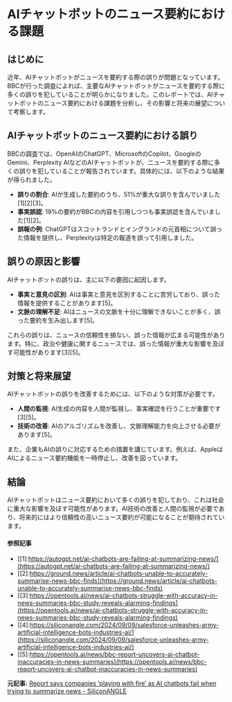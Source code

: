 # AIチャットボットのニュース要約における課題

## はじめに

近年、AIチャットボットがニュースを要約する際の誤りが問題となっています。BBCが行った調査によれば、主要なAIチャットボットがニュースを要約する際に多くの誤りを犯していることが明らかになりました。このレポートでは、AIチャットボットのニュース要約における課題を分析し、その影響と将来の展望について考察します。

## AIチャットボットのニュース要約における誤り

BBCの調査では、OpenAIのChatGPT、MicrosoftのCopilot、GoogleのGemini、Perplexity AIなどのAIチャットボットが、ニュースを要約する際に多くの誤りを犯していることが報告されています。具体的には、以下のような結果が得られました。

- **誤りの割合**: AIが生成した要約のうち、51%が重大な誤りを含んでいました[1][2][3]。
- **事実誤認**: 19%の要約がBBCの内容を引用しつつも事実誤認を含んでいました[1][2]。
- **誤報の例**: ChatGPTはスコットランドとイングランドの元首相について誤った情報を提供し、Perplexityは特定の報道を誤って引用しました。

## 誤りの原因と影響

AIチャットボットの誤りは、主に以下の要因に起因します。

- **事実と意見の区別**: AIは事実と意見を区別することに苦労しており、誤った情報を提供することがあります[5]。
- **文脈の理解不足**: AIはニュースの文脈を十分に理解できないことが多く、誤った要約を生み出します[5]。

これらの誤りは、ニュースの信頼性を損ない、誤った情報が広まる可能性があります。特に、政治や健康に関するニュースでは、誤った情報が重大な影響を及ぼす可能性があります[3][5]。

## 対策と将来展望

AIチャットボットの誤りを改善するためには、以下のような対策が必要です。

- **人間の監視**: AI生成の内容を人間が監視し、事実確認を行うことが重要です[3][5]。
- **技術の改善**: AIのアルゴリズムを改善し、文脈理解能力を向上させる必要があります[5]。

また、企業もAIの誤りに対応するための措置を講じています。例えば、AppleはAIによるニュース要約機能を一時停止し、改善を図っています。

## 結論

AIチャットボットはニュース要約において多くの誤りを犯しており、これは社会に重大な影響を及ぼす可能性があります。AI技術の改善と人間の監視が必要であり、将来的にはより信頼性の高いニュース要約が可能になることが期待されています。

#### 参照記事
- [[1]:https://autogpt.net/ai-chatbots-are-failing-at-summarizing-news/](https://autogpt.net/ai-chatbots-are-failing-at-summarizing-news/)
- [[2]:https://ground.news/article/ai-chatbots-unable-to-accurately-summarise-news-bbc-finds](https://ground.news/article/ai-chatbots-unable-to-accurately-summarise-news-bbc-finds)
- [[3]:https://opentools.ai/news/ai-chatbots-struggle-with-accuracy-in-news-summaries-bbc-study-reveals-alarming-findings](https://opentools.ai/news/ai-chatbots-struggle-with-accuracy-in-news-summaries-bbc-study-reveals-alarming-findings)
- [[4]:https://siliconangle.com/2024/09/09/salesforce-unleashes-army-artificial-intelligence-bots-industries-ai/](https://siliconangle.com/2024/09/09/salesforce-unleashes-army-artificial-intelligence-bots-industries-ai/)
- [[5]:https://opentools.ai/news/bbc-report-uncovers-ai-chatbot-inaccuracies-in-news-summaries](https://opentools.ai/news/bbc-report-uncovers-ai-chatbot-inaccuracies-in-news-summaries)


**元記事:** [Report says companies ‘playing with fire’ as AI chatbots fail when trying to summarize news - SiliconANGLE](https://siliconangle.com/2025/02/12/report-says-companies-playing-fire-ai-chatbots-fail-trying-summarize-news/)